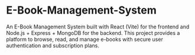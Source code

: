 # E-Book-Management-System
An E-Book Management System built with React (Vite) for the frontend and Node.js + Express + MongoDB for the backend. This project provides a platform to browse, read, and manage e-books with secure user authentication and subscription plans.
